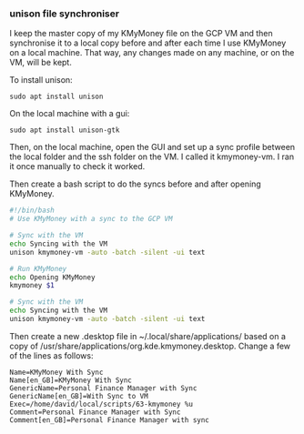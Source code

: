 
### unison file synchroniser

I keep the master copy of my KMyMoney file on the GCP VM and then synchronise it to a local copy before and after each time I use KMyMoney on a local machine. That way, any changes made on any machine, or on the VM, will be kept.

To install unison:
```
sudo apt install unison
```

On the local machine with a gui:
```
sudo apt install unison-gtk
```

Then, on the local machine, open the GUI and set up a sync profile between the local folder and the ssh folder on the VM. I called it kmymoney-vm. I ran it once manually to check it worked.

Then create a bash script to do the syncs before and after opening KMyMoney.

```bash
#!/bin/bash
# Use KMyMoney with a sync to the GCP VM

# Sync with the VM
echo Syncing with the VM
unison kmymoney-vm -auto -batch -silent -ui text

# Run KMyMoney
echo Opening KMyMoney
kmymoney $1

# Sync with the VM
echo Syncing with the VM
unison kmymoney-vm -auto -batch -silent -ui text

```

Then create a new .desktop file in ~/.local/share/applications/ based on a copy of /usr/share/applications/org.kde.kmymoney.desktop. Change a few of the lines as follows:

```
Name=KMyMoney With Sync
Name[en_GB]=KMyMoney With Sync
GenericName=Personal Finance Manager with Sync
GenericName[en_GB]=With Sync to VM
Exec=/home/david/local/scripts/63-kmymoney %u
Comment=Personal Finance Manager with Sync
Comment[en_GB]=Personal Finance Manager with sync
```
